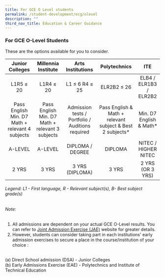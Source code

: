 ```yaml
---
title: For GCE O Level students
permalink: /student-development/ecg/olevel
description: ""
third_nav_title: Education & Career Guidance
---
```

### For GCE O-Level Students

These are the options available for you to consider.

|                 Junior Colleges                 |               Millennia Institute               |                 Arts Institutions                |                        Polytechnics                       |           ITE           |
|:-----------------------------------------------:|:-----------------------------------------------:|:------------------------------------------------:|:---------------------------------------------------------:|:-----------------------:|
|                    L1R5 ≤ 20                    |                    L1R4 ≤ 20                    |                  L1 ≤ 6 R4 ≤ 25                  |                        ELR2B2 ≤ 26                        |  ELB4 / ELR1B3 / ELR2B2 |
| Pass English Min. D7 Math + relevant 4 subjects | Pass English Min. D7 Math + relevant 3 subjects | Admission tests / Portfolio / Auditions required | Pass English & Math + relevant subject & Best 2 subjects* | Min. D7 English & Math* |
|                     A-LEVEL                     |                     A-LEVEL                     |                 DIPLOMA / DEGREE                 |                          DIPLOMA                          |   NITEC / HIGHER NITEC  |
|                      2 YRS                      |                      3 YRS                      |                  3 YRS (DIPLOMA)                 |                           3 YRS                           |     2 YRS (OR 3 YRS)    |

###### Legend: L1 - First language, R - Relevant subject(s), B- Best subject grade(s)

###### Note:
1. All admissions are dependent on your actual GCE O-Level results. You can refer to [Joint Admission Exercise (JAE)](https://www.moe.gov.sg/post-secondary/admissions/jae/admission-criteria) website for greater details.
2. However, students can consider taking part in each institutions' early admission exercises to secure a place in the course/institution of your choice :
<br>
(a) Direct School admission (DSA) - Junior Colleges
<br>
(b) Early Admissions Exercise (EAE) - Polytechnics and Institute of Technical Education